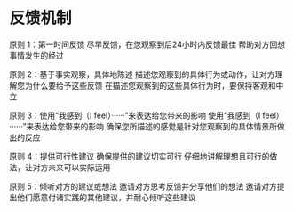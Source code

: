 # 反馈机制

原则 1：第一时间反馈
尽早反馈，在您观察到后24小时内反馈最佳
帮助对方回想事情发生的经过

原则 2：基于事实观察，具体地陈述
描述您观察到的具体行为或动作，让对方理解您为什么要给予这些反馈
在描述您观察到的这些具体行为时，要保持客观和中立

原则 3：使用“我感到（I feel）······”来表达给您带来的影响
使用“我感到（I feel）······”来表达给您带来的影响
确保您所描述的感觉是针对您观察到的具体情景所做出的反应

原则 4：提供可行性建议
确保提供的建议切实可行
仔细地讲解理想且可行的做法，让对方未来可以实际运用

原则 5：倾听对方的建议或想法
邀请对方思考反馈并分享他们的想法
邀请对方提出他们愿意付诸实践的其他建议，并耐心倾听这些建议